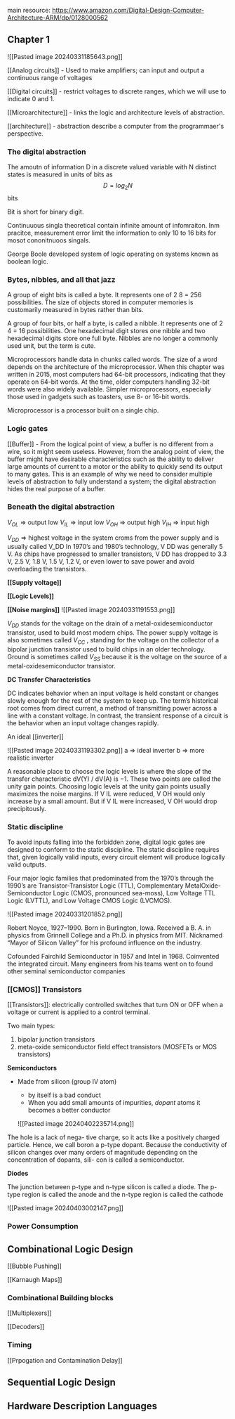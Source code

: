 main resource: https://www.amazon.com/Digital-Design-Computer-Architecture-ARM/dp/0128000562 

## Chapter 1 

![[Pasted image 20240331185643.png]]

[[Analog circuits]] - Used to make amplifiers; can input and output a continuous range of voltages

[[Digital  circuits]] - restrict voltages to discrete ranges, which we will use to indicate 0 and 1. 

[[Microarchitecture]] - links the logic and architecture levels of abstraction. 

[[architecture]] - abstraction describe a computer from the programmaer's perspective. 

### The digital abstraction

The amoutn of information D in a discrete valued variable with N distinct states is measured in units of bits as 
$$D = log_2 N$$bits

Bit is short for binary digit. 

Continuuous singla theoretical contain infinite amount of infomraiton. Inm pracitce, measurement error limit the information to only 10 to 16 bits for mosot cononitnuoos singals. 

George Boole developed system of logic operating on systems known as boolean logic. 

### Bytes, nibbles, and all that jazz
A group of eight bits is called a byte. It represents one of 2 8 = 256 possibilities. The size of objects stored in computer memories is customarily measured in bytes rather than bits.

A group of four bits, or half a byte, is called a nibble. It represents one of 2 4 = 16 possibilities. One hexadecimal digit stores one nibble and two hexadecimal digits store one full byte. Nibbles are no longer a commonly used unit, but the term is cute.

Microprocessors handle data in chunks called words. The size of a word depends on the architecture of the microprocessor. When this chapter was written in 2015, most computers had 64-bit processors, indicating that they operate on 64-bit words. At the time, older computers handling 32-bit words were also widely available. Simpler microprocessors, especially those used in gadgets such as toasters, use 8- or 16-bit words.

Microprocessor is a processor built on a single chip. 


### Logic gates
[[Buffer]] - From the logical point of view, a buffer is no different from a wire, so it might seem useless. However, from the analog point of view, the buffer might have desirable characteristics such as the ability to deliver large amounts of current to a motor or the ability to quickly send its output to many gates. This is an example of why we need to consider multiple levels of abstraction to fully understand a system; the digital abstraction hides the real purpose of a buffer.

### Beneath the digital abstraction

$V_{OL}$ => output low
$V_{IL}$ => input low
$V_{OH}$ => output high
$V_{IH}$ => input high

$V_{DD}$ => highest voltage in the system croms from the power supply and is usually called V_DD
In 1970’s and 1980’s technology, V DD was generally 5 V. As chips have progressed to smaller transistors, V DD has dropped to 3.3 V, 2.5 V, 1.8 V, 1.5 V, 1.2 V, or even lower to save power and avoid overloading the transistors.


**[[Supply voltage]]**

**[[Logic Levels]]**

**[[Noise margins]]**
![[Pasted image 20240331191553.png]]


$V_{DD}$ stands for the voltage on the drain of a metal-oxidesemiconductor transistor, used to build most modern chips. The power supply voltage is also sometimes called $V_{CC}$ , standing for the voltage on the collector of a bipolar junction transistor used to build chips in an older technology. Ground is sometimes called $V_{SS}$ because it is the voltage on the source of a metal-oxidesemiconductor transistor.

**DC Transfer Characteristics**

DC indicates behavior when an input voltage is held constant or changes slowly enough for the rest of the system to keep up. The term’s historical root comes from direct current, a method of transmitting power across a line with a constant voltage. In contrast, the transient response of a circuit is the behavior when an input voltage changes rapidly.


An ideal [[inverter]]



![[Pasted image 20240331193302.png]]
a => ideal inverter
b => more realistic inverter


A reasonable place to choose the logic levels is where the slope of the transfer characteristic dV(Y) / dV(A) is −1. These two points are called the unity gain points. Choosing logic levels at the unity gain points usually maximizes the noise margins. If V IL were reduced, V OH would only increase by a small amount. But if V IL were increased, V OH would drop precipitously.


### Static discipline
To avoid inputs falling into the forbidden zone, digital logic gates are designed to conform to the static discipline. The static discipline requires that, given logically valid inputs, every circuit element will produce logically valid outputs.

Four major logic families that predominated from the 1970’s through the 1990’s are Transistor-Transistor Logic (TTL), Complementary MetalOxide-Semiconductor Logic (CMOS, pronounced sea-moss), Low Voltage TTL Logic (LVTTL), and Low Voltage CMOS Logic (LVCMOS).



![[Pasted image 20240331201852.png]]


Robert Noyce, 1927–1990. Born in Burlington, Iowa. Received a B. A. in physics from Grinnell College and a Ph.D. in physics from MIT. Nicknamed “Mayor of Silicon Valley” for his profound influence on the industry.

Cofounded Fairchild Semiconductor in 1957 and Intel in 1968. Coinvented the integrated circuit. Many engineers from his teams went on to found other seminal semiconductor companies

### [[CMOS]] Transistors

[[Transistors]]: electrically controlled switches that turn ON or OFF when a voltage or current is applied to a control terminal. 

Two main types:
1. bipolar junction transistors
2. meta-oxide semiconductor field effect transistors (MOSFETs or MOS transistors)

**Semiconductors**
- Made from silicon  (group IV atom)
	- by itself is a bad conduct
	- When you add small amounts of impurities, *dopant* atoms it becomes a better conductor 
	  
	![[Pasted image 20240402235714.png]]

The hole is a lack of nega- tive charge, so it acts like a positively charged particle. Hence, we call boron a p-type dopant. Because the conductivity of silicon changes over many orders of magnitude depending on the concentration of dopants, sili- con is called a semiconductor.

**Diodes**

The junction between p-type and n-type silicon is called a diode. The p-type region is called the anode and the n-type region is called the cathode

![[Pasted image 20240403002147.png]]


### Power Consumption




## Combinational Logic Design

[[Bubble Pushing]]

[[Karnaugh Maps]]



### Combinational Building blocks

[[Multiplexers]]

[[Decoders]]

### Timing

[[Prpogation and Contamination Delay]]


## Sequential Logic Design


## Hardware Description Languages



